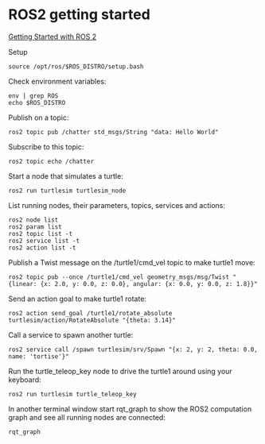 # ROS2 getting started

[Getting Started with ROS 2](https://discourse.ubuntu.com/t/getting-started-with-ros-2/17847)

Setup
```
source /opt/ros/$ROS_DISTRO/setup.bash
```

Check environment variables:
```
env | grep ROS
echo $ROS_DISTRO
```	

Publish on a topic:
```
ros2 topic pub /chatter std_msgs/String "data: Hello World"
```

Subscribe to this topic:
```
ros2 topic echo /chatter
```

Start a node that simulates a turtle:
```
ros2 run turtlesim turtlesim_node
```

List running nodes, their parameters, topics, services and actions:
```
ros2 node list
ros2 param list
ros2 topic list -t
ros2 service list -t
ros2 action list -t
```

Publish a Twist message on the /turtle1/cmd_vel topic to make turtle1 move:
```
ros2 topic pub --once /turtle1/cmd_vel geometry_msgs/msg/Twist "{linear: {x: 2.0, y: 0.0, z: 0.0}, angular: {x: 0.0, y: 0.0, z: 1.8}}"
```

Send an action goal to make turtle1 rotate:
```
ros2 action send_goal /turtle1/rotate_absolute turtlesim/action/RotateAbsolute "{theta: 3.14}"
```

Call a service to spawn another turtle:
```
ros2 service call /spawn turtlesim/srv/Spawn "{x: 2, y: 2, theta: 0.0, name: 'tortise'}"
```

Run the turtle_teleop_key node to drive the turtle1 around using your keyboard:
```	
ros2 run turtlesim turtle_teleop_key
```

In another terminal window start rqt_graph to show the ROS2 computation graph and see all running nodes are connected:
```
rqt_graph
```


	 
	

	

	




